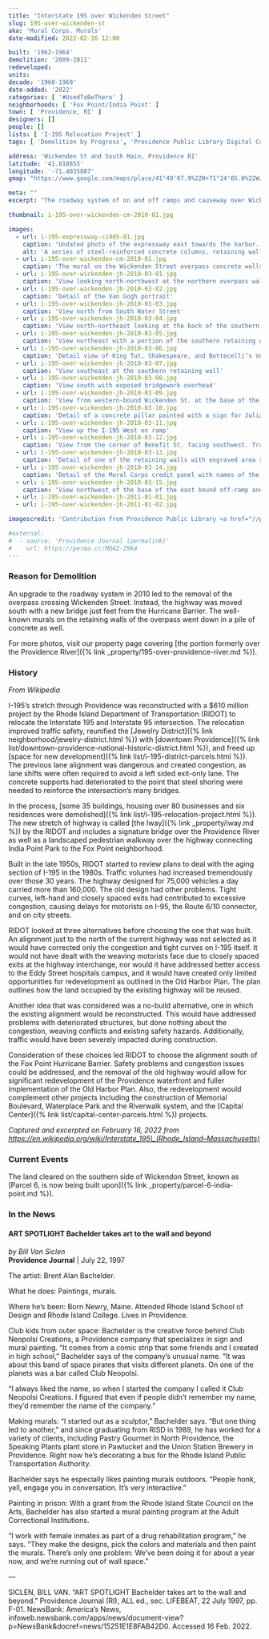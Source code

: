 ```yaml
---
title: "Interstate 195 over Wickenden Street"
slug: 195-over-wickenden-st
aka: 'Mural Corps. Murals'
date-modified: 2022-02-16 12:00

built: '1962-1964'
demolition: '2009-2011'
redeveloped:
units:
decade: '1960-1969'
date-added: '2022'
categories: [ '#UsedToBeThere' ]
neighborhoods: [ 'Fox Point/India Point' ]
town: [ 'Providence, RI' ]
designers: []
people: []
lists: [ 'I-195 Relocation Project' ]
tags: [ 'Demolition by Progress', 'Providence Public Library Digital Collections' ]

address: 'Wickenden St and South Main, Providence RI'
latitude: '41.818855'
longitude: '-71.4035887'
gmap: "https://www.google.com/maps/place/41°49'07.9%22N+71°24'05.0%22W/@41.818855,-71.4035887,649m/data=!3m2!1e3!4b1!4m6!3m5!1s0x0:0xdc80b4ccf6709d95!7e2!8m2!3d41.8188549!4d-71.4014001"

meta: ""
excerpt: "The roadway system of on and off ramps and causeway over Wickenden Street and the murals that adorned it"

thumbnail: i-195-over-wickenden-cm-2010-01.jpg

images:
  - url: i-195-expressway-c1965-01.jpg
    caption: 'Undated photo of the expressway east towards the harbor. Corliss Landing is on the left, with South Street Power station in the center distance. Likely taken shortly after the highway was completed in the mid 60s. Providence Public Library collection.'
    alt: 'A series of steel-reinforced concrete columns, retaining walls, ramps, and overhead roadways that used to cut through downtown Providence and the Fox Point neighborhood'
  - url: i-195-over-wickenden-cm-2010-01.jpg
    caption: 'The mural on the Wickenden Street overpass concrete walls, taken 2010 by Christopher Martin'
  - url: i-195-over-wickenden-jh-2010-03-01.jpg
    caption: 'View looking north-northwest at the northern overpass wall'
  - url: i-195-over-wickenden-jh-2010-03-02.jpg
    caption: 'Detail of the Van Gogh portrait'
  - url: i-195-over-wickenden-jh-2010-03-03.jpg
    caption: 'View north from South Water Street'
  - url: i-195-over-wickenden-jh-2010-03-04.jpg
    caption: 'View north-northeast looking at the back of the southern retaining wall with exposed bridgework overhead'
  - url: i-195-over-wickenden-jh-2010-03-05.jpg
    caption: 'View northeast with a portion of the southern retaining wall and mural visible'
  - url: i-195-over-wickenden-jh-2010-03-06.jpg
    caption: 'Detail view of King Tut, Shakespeare, and Bottecelli’s Venus'
  - url: i-195-over-wickenden-jh-2010-03-07.jpg
    caption: 'View southeast at the southern retaining wall'
  - url: i-195-over-wickenden-jh-2010-03-08.jpg
    caption: 'View south with exposed bridgework overhead'
  - url: i-195-over-wickenden-jh-2010-03-09.jpg
    caption: 'View from western-bound Wickenden St. at the base of the I-195 West on ramp'
  - url: i-195-over-wickenden-jh-2010-03-10.jpg
    caption: 'Detail of a concrete pillar painted with a sign for Julian’s, 318 Broadway'
  - url: i-195-over-wickenden-jh-2010-03-11.jpg
    caption: 'View up the I-195 West on ramp'
  - url: i-195-over-wickenden-jh-2010-03-12.jpg
    caption: 'View from the corner of Benefit St. facing southwest. Traffic that wanted to go north on Benefit needed to use this left turn to cross over both lanes of Wickenden St.'
  - url: i-195-over-wickenden-jh-2010-03-13.jpg
    caption: 'Detail of one of the retaining walls with engraved area reading “Bridge Street Bridge 522”'
  - url: i-195-over-wickenden-jh-2010-03-14.jpg
    caption: 'Detail of the Mural Corps credit panel with names of the contributors. Brent Bachelder was the main artist and organizer of the murals.'
  - url: i-195-over-wickenden-jh-2010-03-15.jpg
    caption: 'View northwest of the base of the east bound off-ramp and South Main street merge'
  - url: i-195-over-wickenden-jh-2011-01-01.jpg
  - url: i-195-over-wickenden-jh-2011-01-02.jpg

imagescredit: 'Contribution from Providence Public Library <a href="//provlibdigital.org/islandora/object/islandora%3A10271" target="_blank">Rhode Island Photograph Collection</a> and Christopher Martin of <a href="https://quahog.org" target="_blank">Quahog.org</a>'

#external:
#  - source: 'Providence Journal (permalink)'
#    url: https://perma.cc/MQ4Z-Z9K4
---
```


### Reason for Demolition

An upgrade to the roadway system in 2010 led to the removal of the overpass crossing Wickenden Street. Instead, the highway was moved south with a new bridge just feet from the Hurricane Barrier. The well-known murals on the retaining walls of the overpass went down in a pile of concrete as well. 

For more photos, visit our property page covering [the portion formerly over the Providence River]({% link _property/195-over-providence-river.md %}).


### History

_From Wikipedia_

I-195’s stretch through Providence was reconstructed with a $610 million project by the Rhode Island Department of Transportation (<span class="abbr">RIDOT</span>) to relocate the Interstate 195 and Interstate 95 intersection. The relocation improved traffic safety, reunified the [Jewelry District]({% link neighborhood/jewelry-district.html %}) with [downtown Providence]({% link list/downtown-providence-national-historic-district.html %}), and freed up [space for new development]({% link list/i-195-district-parcels.html %}). The previous lane alignment was dangerous and created congestion, as lane shifts were often required to avoid a left sided exit-only lane. The concrete supports had deteriorated to the point that steel shoring were needed to reinforce the intersection’s many bridges.

In the process, [some 35 buildings, housing over 80 businesses and six residences were demolished]({% link list/i-195-relocation-project.html %}). The new stretch of highway is called [the Iway]({% link _property/iway.md %}) by the <span class="abbr">RIDOT</span> and includes a signature bridge over the Providence River as well as a landscaped pedestrian walkway over the highway connecting India Point Park to the Fox Point neighborhood. 

Built in the late 1950s, <span class="abbr">RIDOT</span> started to review plans to deal with the aging section of I-195 in the 1980s. Traffic volumes had increased tremendously over those 30 years. The highway designed for 75,000 vehicles a day carried more than 160,000. The old design had other problems. Tight curves, left-hand and closely spaced exits had contributed to excessive congestion, causing delays for motorists on I-95, the Route 6/10 connector, and on city streets.

<span class="abbr">RIDOT</span> looked at three alternatives before choosing the one that was built. An alignment just to the north of the current highway was not selected as it would have corrected only the congestion and tight curves on I-195 itself. It would not have dealt with the weaving motorists face due to closely spaced exits at the highway interchange, nor would it have addressed better access to the Eddy Street hospitals campus, and it would have created only limited opportunities for redevelopment as outlined in the Old Harbor Plan. The plan outlines how the land occupied by the existing highway will be reused.

Another idea that was considered was a no-build alternative, one in which the existing alignment would be reconstructed. This would have addressed problems with deteriorated structures, but done nothing about the congestion, weaving conflicts and existing safety hazards. Additionally, traffic would have been severely impacted during construction.

Consideration of these choices led <span class="abbr">RIDOT</span> to choose the alignment south of the Fox Point Hurricane Barrier. Safety problems and congestion issues could be addressed, and the removal of the old highway would allow for significant redevelopment of the Providence waterfront and fuller implementation of the Old Harbor Plan. Also, the redevelopment would complement other projects including the construction of Memorial Boulevard, Waterplace Park and the Riverwalk system, and the [Capital Center]({% link list/capital-center-parcels.html %}) projects.

_Captured and excerpted on February 16, 2022 from https://en.wikipedia.org/wiki/Interstate_195\_(Rhode_Island–Massachusetts)_


### Current Events

The land cleared on the southern side of Wickendon Street, known as [Parcel 6, is now being built upon]({% link _property/parcel-6-india-point.md %}). 


### In the News

#### ART SPOTLIGHT Bachelder takes art to the wall and beyond

_by Bill Van Siclen_  
**Providence Journal** | July 22, 1997

The artist: Brent Alan Bachelder.

What he does: Paintings, murals.

Where he’s been: Born Newry, Maine. Attended Rhode Island School of Design and Rhode Island College. Lives in Providence.

Club kids from outer space: Bachelder is the creative force behind Club Neopolsi Creations, a Providence company that specializes in sign and mural painting. “It comes from a comic strip that some friends and I created in high school,” Bachelder says of the company’s unusual name. “It was about this band of space pirates that visits different planets. On one of the planets was a bar called Club Neopolsi.

“I always liked the name, so when I started the company I called it Club Neopolsi Creations. I figured that even if people didn’t remember my name, they’d remember the name of the company.”

Making murals: “I started out as a sculptor,” Bachelder says. “But one thing led to another,” and since graduating from RISD in 1989, he has worked for a variety of clients, including Pastry Gourmet in North Providence, the Speaking Plants plant store in Pawtucket and the Union Station Brewery in Providence. Right now he’s decorating a bus for the Rhode Island Public Transportation Authority.

Bachelder says he especially likes painting murals outdoors. “People honk, yell, engage you in conversation. It’s very interactive.”

Painting in prison: With a grant from the Rhode Island State Council on the Arts, Bachelder has also started a mural painting program at the Adult Correctional Institutions.

“I work with female inmates as part of a drug rehabilitation program,” he says. “They make the designs, pick the colors and materials and then paint the murals. There’s only one problem: We’ve been doing it for about a year now, and we’re running out of wall space.”

—

SICLEN, BILL VAN. “ART SPOTLIGHT Bachelder takes art to the wall and beyond.” Providence Journal (RI), ALL ed., sec. LIFEBEAT, 22 July 1997, pp. F-01. NewsBank: America’s News, infoweb.newsbank.com/apps/news/document-view?p=NewsBank&docref=news/15251E1E8FAB42D0. Accessed 16 Feb. 2022.
